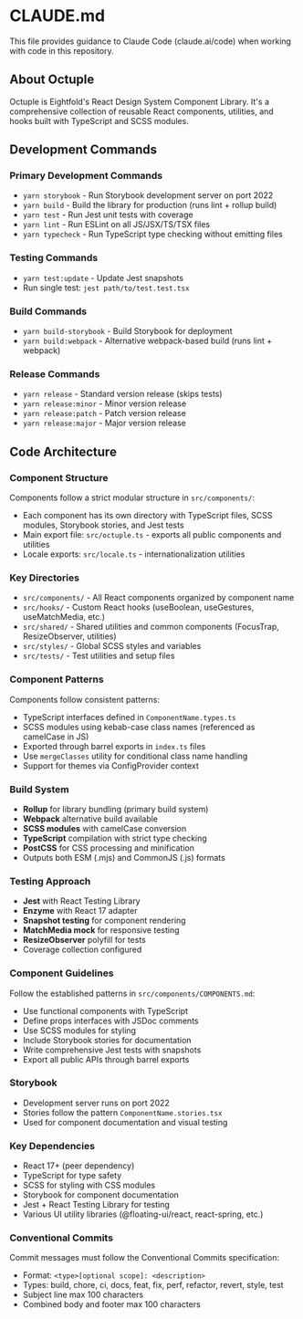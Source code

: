 # CLAUDE.md

This file provides guidance to Claude Code (claude.ai/code) when working with code in this repository.

## About Octuple

Octuple is Eightfold's React Design System Component Library. It's a comprehensive collection of reusable React components, utilities, and hooks built with TypeScript and SCSS modules.

## Development Commands

### Primary Development Commands
- `yarn storybook` - Run Storybook development server on port 2022
- `yarn build` - Build the library for production (runs lint + rollup build)
- `yarn test` - Run Jest unit tests with coverage
- `yarn lint` - Run ESLint on all JS/JSX/TS/TSX files
- `yarn typecheck` - Run TypeScript type checking without emitting files

### Testing Commands
- `yarn test:update` - Update Jest snapshots
- Run single test: `jest path/to/test.test.tsx`

### Build Commands
- `yarn build-storybook` - Build Storybook for deployment
- `yarn build:webpack` - Alternative webpack-based build (runs lint + webpack)

### Release Commands
- `yarn release` - Standard version release (skips tests)
- `yarn release:minor` - Minor version release
- `yarn release:patch` - Patch version release
- `yarn release:major` - Major version release

## Code Architecture

### Component Structure
Components follow a strict modular structure in `src/components/`:
- Each component has its own directory with TypeScript files, SCSS modules, Storybook stories, and Jest tests
- Main export file: `src/octuple.ts` - exports all public components and utilities
- Locale exports: `src/locale.ts` - internationalization utilities

### Key Directories
- `src/components/` - All React components organized by component name
- `src/hooks/` - Custom React hooks (useBoolean, useGestures, useMatchMedia, etc.)
- `src/shared/` - Shared utilities and common components (FocusTrap, ResizeObserver, utilities)
- `src/styles/` - Global SCSS styles and variables
- `src/tests/` - Test utilities and setup files

### Component Patterns
Components follow consistent patterns:
- TypeScript interfaces defined in `ComponentName.types.ts`
- SCSS modules using kebab-case class names (referenced as camelCase in JS)
- Exported through barrel exports in `index.ts` files
- Use `mergeClasses` utility for conditional class name handling
- Support for themes via ConfigProvider context

### Build System
- **Rollup** for library bundling (primary build system)
- **Webpack** alternative build available
- **SCSS modules** with camelCase conversion
- **TypeScript** compilation with strict type checking
- **PostCSS** for CSS processing and minification
- Outputs both ESM (.mjs) and CommonJS (.js) formats

### Testing Approach
- **Jest** with React Testing Library
- **Enzyme** with React 17 adapter
- **Snapshot testing** for component rendering
- **MatchMedia mock** for responsive testing
- **ResizeObserver** polyfill for tests
- Coverage collection configured

### Component Guidelines
Follow the established patterns in `src/components/COMPONENTS.md`:
- Use functional components with TypeScript
- Define props interfaces with JSDoc comments
- Use SCSS modules for styling
- Include Storybook stories for documentation
- Write comprehensive Jest tests with snapshots
- Export all public APIs through barrel exports

### Storybook
- Development server runs on port 2022
- Stories follow the pattern `ComponentName.stories.tsx`
- Used for component documentation and visual testing

### Key Dependencies
- React 17+ (peer dependency)
- TypeScript for type safety
- SCSS for styling with CSS modules
- Storybook for component documentation
- Jest + React Testing Library for testing
- Various UI utility libraries (@floating-ui/react, react-spring, etc.)

### Conventional Commits
Commit messages must follow the Conventional Commits specification:
- Format: `<type>[optional scope]: <description>`
- Types: build, chore, ci, docs, feat, fix, perf, refactor, revert, style, test
- Subject line max 100 characters
- Combined body and footer max 100 characters
